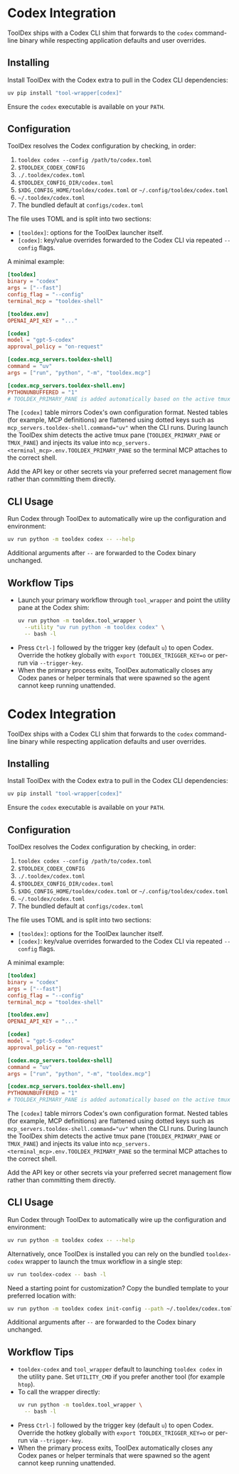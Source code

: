 # Codex Integration

ToolDex ships with a Codex CLI shim that forwards to the `codex` command-line binary while respecting application defaults and user overrides.

## Installing

Install ToolDex with the Codex extra to pull in the Codex CLI dependencies:

```bash
uv pip install "tool-wrapper[codex]"
```

Ensure the `codex` executable is available on your `PATH`.

## Configuration

ToolDex resolves the Codex configuration by checking, in order:

1. `tooldex codex --config /path/to/codex.toml`
2. `$TOOLDEX_CODEX_CONFIG`
3. `./.tooldex/codex.toml`
4. `$TOOLDEX_CONFIG_DIR/codex.toml`
5. `$XDG_CONFIG_HOME/tooldex/codex.toml` or `~/.config/tooldex/codex.toml`
6. `~/.tooldex/codex.toml`
7. The bundled default at `configs/codex.toml`

The file uses TOML and is split into two sections:

- `[tooldex]`: options for the ToolDex launcher itself.
- `[codex]`: key/value overrides forwarded to the Codex CLI via repeated `--config` flags.

A minimal example:

```toml
[tooldex]
binary = "codex"
args = ["--fast"]
config_flag = "--config"
terminal_mcp = "tooldex-shell"

[tooldex.env]
OPENAI_API_KEY = "..."

[codex]
model = "gpt-5-codex"
approval_policy = "on-request"

[codex.mcp_servers.tooldex-shell]
command = "uv"
args = ["run", "python", "-m", "tooldex.mcp"]

[codex.mcp_servers.tooldex-shell.env]
PYTHONUNBUFFERED = "1"
# TOOLDEX_PRIMARY_PANE is added automatically based on the active tmux pane.
```

The `[codex]` table mirrors Codex's own configuration format. Nested tables (for
example, MCP definitions) are flattened using dotted keys such as
`mcp_servers.tooldex-shell.command="uv"` when the CLI runs. During launch the
ToolDex shim detects the active tmux pane (`TOOLDEX_PRIMARY_PANE` or `TMUX_PANE`)
and injects its value into `mcp_servers.<terminal_mcp>.env.TOOLDEX_PRIMARY_PANE`
so the terminal MCP attaches to the correct shell.

Add the API key or other secrets via your preferred secret management flow rather
than committing them directly.

## CLI Usage

Run Codex through ToolDex to automatically wire up the configuration and environment:

```bash
uv run python -m tooldex codex -- --help
```

Additional arguments after `--` are forwarded to the Codex binary unchanged.

## Workflow Tips

- Launch your primary workflow through `tool_wrapper` and point the utility pane at the Codex shim:
  ```bash
  uv run python -m tooldex.tool_wrapper \
    --utility "uv run python -m tooldex codex" \
    -- bash -l
  ```
- Press `Ctrl-]` followed by the trigger key (default `u`) to open Codex. Override the hotkey globally with `export TOOLDEX_TRIGGER_KEY=o` or per-run via `--trigger-key`.
- When the primary process exits, ToolDex automatically closes any Codex panes or helper terminals that were spawned so the agent cannot keep running unattended.
# Codex Integration

ToolDex ships with a Codex CLI shim that forwards to the `codex` command-line binary while respecting application defaults and user overrides.

## Installing

Install ToolDex with the Codex extra to pull in the Codex CLI dependencies:

```bash
uv pip install "tool-wrapper[codex]"
```

Ensure the `codex` executable is available on your `PATH`.

## Configuration

ToolDex resolves the Codex configuration by checking, in order:

1. `tooldex codex --config /path/to/codex.toml`
2. `$TOOLDEX_CODEX_CONFIG`
3. `./.tooldex/codex.toml`
4. `$TOOLDEX_CONFIG_DIR/codex.toml`
5. `$XDG_CONFIG_HOME/tooldex/codex.toml` or `~/.config/tooldex/codex.toml`
6. `~/.tooldex/codex.toml`
7. The bundled default at `configs/codex.toml`

The file uses TOML and is split into two sections:

- `[tooldex]`: options for the ToolDex launcher itself.
- `[codex]`: key/value overrides forwarded to the Codex CLI via repeated `--config` flags.

A minimal example:

```toml
[tooldex]
binary = "codex"
args = ["--fast"]
config_flag = "--config"
terminal_mcp = "tooldex-shell"

[tooldex.env]
OPENAI_API_KEY = "..."

[codex]
model = "gpt-5-codex"
approval_policy = "on-request"

[codex.mcp_servers.tooldex-shell]
command = "uv"
args = ["run", "python", "-m", "tooldex.mcp"]

[codex.mcp_servers.tooldex-shell.env]
PYTHONUNBUFFERED = "1"
# TOOLDEX_PRIMARY_PANE is added automatically based on the active tmux pane.
```

The `[codex]` table mirrors Codex's own configuration format. Nested tables (for
example, MCP definitions) are flattened using dotted keys such as
`mcp_servers.tooldex-shell.command="uv"` when the CLI runs. During launch the
ToolDex shim detects the active tmux pane (`TOOLDEX_PRIMARY_PANE` or `TMUX_PANE`)
and injects its value into `mcp_servers.<terminal_mcp>.env.TOOLDEX_PRIMARY_PANE`
so the terminal MCP attaches to the correct shell.

Add the API key or other secrets via your preferred secret management flow rather
than committing them directly.

## CLI Usage

Run Codex through ToolDex to automatically wire up the configuration and environment:

```bash
uv run python -m tooldex codex -- --help
```

Alternatively, once ToolDex is installed you can rely on the bundled `tooldex-codex`
wrapper to launch the tmux workflow in a single step:

```bash
uv run tooldex-codex -- bash -l
```

Need a starting point for customization? Copy the bundled template to your preferred
location with:

```bash
uv run python -m tooldex codex init-config --path ~/.tooldex/codex.toml
```

Additional arguments after `--` are forwarded to the Codex binary unchanged.

## Workflow Tips

- `tooldex-codex` and `tool_wrapper` default to launching `tooldex codex` in the
  utility pane. Set `UTILITY_CMD` if you prefer another tool (for example `htop`).
- To call the wrapper directly:
  ```bash
  uv run python -m tooldex.tool_wrapper \
    -- bash -l
  ```
- Press `Ctrl-]` followed by the trigger key (default `u`) to open Codex. Override the hotkey globally with `export TOOLDEX_TRIGGER_KEY=o` or per-run via `--trigger-key`.
- When the primary process exits, ToolDex automatically closes any Codex panes or helper terminals that were spawned so the agent cannot keep running unattended.
